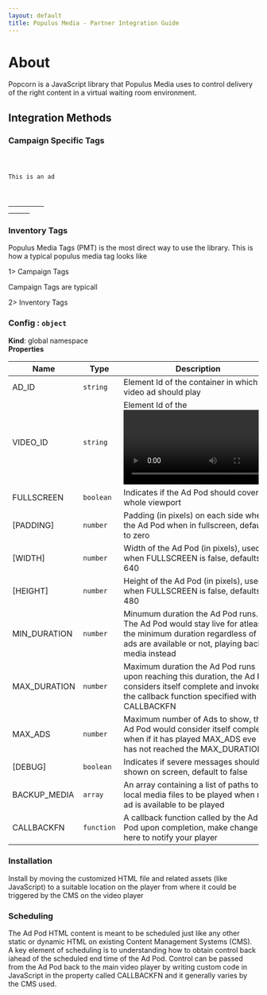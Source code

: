 ```yaml
---
layout: default
title: Populus Media - Partner Integration Guide
---
```


# About

Popcorn is a JavaScript library that Populus Media uses to control delivery of the right content in a virtual waiting room environment.  

## Integration Methods


### Campaign Specific Tags


<code>
    <pre class="pop-suppress">This is an ad </pre>
    <ins class="popcorn" 
		  data-pop-type="11"
		  data-pop-width="640px"
      data-pop-partner="test"
      data-pop-visit-id="1234-5678-9abc-def0"
      data-pop-campaign="ajovy"
      data-pop-debug="1"
      >
      <script src="index.js" async></script>    
	  </ins>
</code>




### Inventory Tags

Populus Media Tags (PMT) is the most direct way to use the library.  This is how a typical populus media tag looks like


1> Campaign Tags

Campaign Tags are typicall 



2> Inventory Tags


### Config : <code>object</code>
**Kind**: global namespace  
**Properties**

| Name | Type | Description |
| --- | --- | --- |
| AD_ID | <code>string</code> | Element Id of the container in which video ad should play |
| VIDEO_ID | <code>string</code> | Element Id of the <video> element that would play backup media |
| FULLSCREEN | <code>boolean</code> | Indicates if the Ad Pod should cover the whole viewport |
| [PADDING] | <code>number</code> | Padding (in pixels) on each side when the Ad Pod when in fullscreen, default to zero |
| [WIDTH] | <code>number</code> | Width of the Ad Pod (in pixels), used when FULLSCREEN is false, defaults to 640 |
| [HEIGHT] | <code>number</code> | Height of the Ad Pod (in pixels), used when FULLSCREEN is false, defaults to 480 |
| MIN_DURATION | <code>number</code> | Minumum duration the Ad Pod runs.  The Ad Pod would stay live for atleast the minimum duration regardless of if ads are available or not, playing backup media instead |
| MAX_DURATION | <code>number</code> | Maximum duration the Ad Pod runs - upon reaching this duration, the Ad Pod considers itself complete and invokes the callback function specified with CALLBACKFN |
| MAX_ADS | <code>number</code> | Maximum number of Ads to show, the Ad Pod would consider itself complete when if it has played MAX_ADS eve if it has not reached the MAX_DURATION |
| [DEBUG] | <code>boolean</code> | Indicates if severe messages should be shown on screen, default to false |
| BACKUP_MEDIA | <code>array</code> | An array containing a list of paths to local media files to be played when no ad is available to be played |
| CALLBACKFN | <code>function</code> | A callback function called by the Ad Pod upon completion, make change here to notify your player |


### Installation 

Install by moving the customized HTML file and related assets (like JavaScript) to a suitable location on the player from where it could be triggered by the CMS on the video player

### Scheduling

The Ad Pod HTML content is meant to be scheduled just like any other static or dynamic HTML on existing Content Management Systems (CMS).  A key element of scheduling is to understanding how to obtain control back iahead of the scheduled end time of the Ad Pod.   Control can be passed from the Ad Pod back to the main video player by writing custom code in JavaScript in the property called CALLBACKFN and it generally varies by the CMS used.


